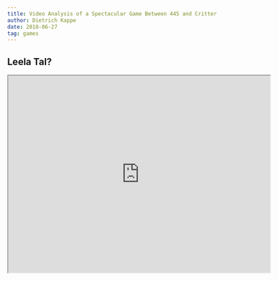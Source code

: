```yaml
---
title: Video Analysis of a Spectacular Game Between 445 and Critter
author: Dietrich Kappe
date: 2018-06-27
tag: games
---
```


## Leela Tal?

<iframe width="600" height="450"
src="https://www.youtube.com/embed/LOlJwYZhVCM">
</iframe>
